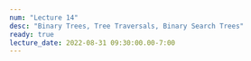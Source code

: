 ```yaml
---
num: "Lecture 14"
desc: "Binary Trees, Tree Traversals, Binary Search Trees"
ready: true
lecture_date: 2022-08-31 09:30:00.00-7:00
---
```

